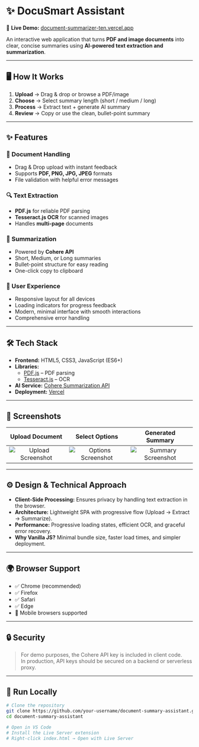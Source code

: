 # ✨ DocuSmart Assistant 

🔗 **Live Demo:** [document-summarizer-ten.vercel.app](https://docu-smart-assistant.vercel.app/)  

An interactive web application that turns **PDF and image documents** into clear, concise summaries using **AI-powered text extraction and summarization**.  

---

## 🖥️ How It Works  

1. **Upload** → Drag & drop or browse a PDF/image  
2. **Choose** → Select summary length (short / medium / long)  
3. **Process** → Extract text + generate AI summary  
4. **Review** → Copy or use the clean, bullet-point summary  

---

## ✨ Features  

### 📂 Document Handling  
- Drag & Drop upload with instant feedback  
- Supports **PDF, PNG, JPG, JPEG** formats  
- File validation with helpful error messages  

### 🔍 Text Extraction  
- **PDF.js** for reliable PDF parsing  
- **Tesseract.js OCR** for scanned images  
- Handles **multi-page** documents  

### 🤖 Summarization  
- Powered by **Cohere API**  
- Short, Medium, or Long summaries  
- Bullet-point structure for easy reading  
- One-click copy to clipboard  

### 🎨 User Experience  
- Responsive layout for all devices  
- Loading indicators for progress feedback  
- Modern, minimal interface with smooth interactions  
- Comprehensive error handling  

---

## 🛠️ Tech Stack  

- **Frontend:** HTML5, CSS3, JavaScript (ES6+)  
- **Libraries:**  
  - [PDF.js](https://mozilla.github.io/pdf.js/) – PDF parsing  
  - [Tesseract.js](https://tesseract.projectnaptha.com/) – OCR  
- **AI Service:** [Cohere Summarization API](https://cohere.com/)  
- **Deployment:** [Vercel](https://vercel.com/)  

---

## 📸 Screenshots  

| Upload Document | Select Options | Generated Summary |  
| :-------------: | :------------: | :---------------: |  
| ![Upload Screenshot](https://github.com/user-attachments/assets/62668a21-7baa-40ee-94b8-033bc4d4c5d9) | ![Options Screenshot](https://github.com/user-attachments/assets/2b15a077-f354-44cf-8a65-57fc8ff76248) | ![Summary Screenshot](https://github.com/user-attachments/assets/9c2e8879-70b2-4f21-bdc5-7f4ec731a48a) |  



---

## ⚙️ Design & Technical Approach  

- **Client-Side Processing:** Ensures privacy by handling text extraction in the browser.  
- **Architecture:** Lightweight SPA with progressive flow (Upload → Extract → Summarize).  
- **Performance:** Progressive loading states, efficient OCR, and graceful error recovery.  
- **Why Vanilla JS?** Minimal bundle size, faster load times, and simpler deployment.  

---

## 🌍 Browser Support  

- ✅ Chrome (recommended)  
- ✅ Firefox  
- ✅ Safari  
- ✅ Edge  
- 📱 Mobile browsers supported  

---

## 🔒 Security  

> For demo purposes, the Cohere API key is included in client code.  
> In production, API keys should be secured on a backend or serverless proxy.  

---

## 🚀 Run Locally  

```bash
# Clone the repository
git clone https://github.com/your-username/document-summary-assistant.git
cd document-summary-assistant

# Open in VS Code
# Install the Live Server extension
# Right-click index.html → Open with Live Server
